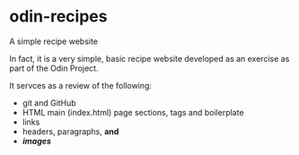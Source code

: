 # odin-recipes
A simple recipe website

In fact, it is a very simple, basic recipe website developed as an exercise
as part of the Odin Project.

It servces as a review of the following:

- git and GitHub
- HTML main (index.html) page sections, tags and boilerplate
- links
- headers, paragraphs, <strong> and <em>
- images
